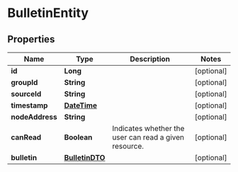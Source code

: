 
# BulletinEntity

## Properties
Name | Type | Description | Notes
------------ | ------------- | ------------- | -------------
**id** | **Long** |  |  [optional]
**groupId** | **String** |  |  [optional]
**sourceId** | **String** |  |  [optional]
**timestamp** | [**DateTime**](DateTime.md) |  |  [optional]
**nodeAddress** | **String** |  |  [optional]
**canRead** | **Boolean** | Indicates whether the user can read a given resource. |  [optional]
**bulletin** | [**BulletinDTO**](BulletinDTO.md) |  |  [optional]



